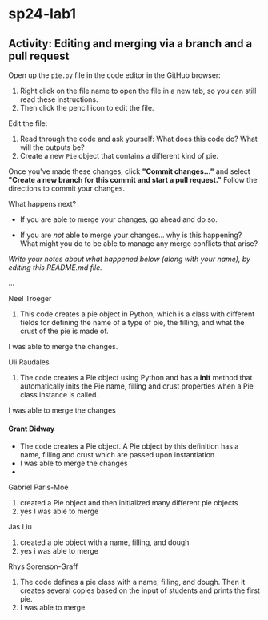 # sp24-lab1
## Activity: Editing and merging via a branch and a pull request

Open up the `pie.py` file in the code editor in the GitHub browser: 
1. Right click on the file name to open the file in a new tab, so you can still read these instructions.
2. Then click the pencil icon to edit the file.

Edit the file:
1. Read through the code and ask yourself: What does this code do? What will the outputs be?
2. Create a new `Pie` object that contains a different kind of pie.

Once you've made these changes, click **"Commit changes..."** and select **"Create a new branch for this commit and start a pull request."** Follow the directions to commit your changes.

What happens next? 

- If you are able to merge your changes, go ahead and do so.

- If you are _not_ able to merge your changes... why is this happening? What might you do to be able to manage any merge conflicts that arise?

_Write your notes about what happened below (along with your name), by editing this README.md file._

...

Neel Troeger

1. This code creates a pie object in Python, which is a class with different fields for defining the name of a type of pie, the filling, and what the crust of the pie is made of.

I was able to merge the changes.


Uli Raudales

1. The code creates a Pie object using Python and has a __init__ method that automatically inits the Pie name, filling and crust properties when a Pie class instance is called.

I was able to merge the changes

#### Grant Didway
- The code creates a Pie object. A Pie object by this definition has a name, filling and crust which are passed upon instantiation
- I was able to merge the changes
- 
Gabriel Paris-Moe
1. created a Pie object and then initialized many different pie objects
2. yes I was able to merge

Jas Liu
1. created a pie object with a name, filling, and dough
2. yes i was able to merge

Rhys Sorenson-Graff
1. The code defines a pie class with a name, filling, and dough. Then it creates several copies based on the input of students and prints the first pie.
2. I was able to merge

